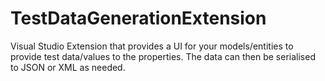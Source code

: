 # TestDataGenerationExtension
Visual Studio Extension  that provides a UI for your models/entities to provide test data/values to the properties. The data can then be serialised to JSON or XML as needed.

